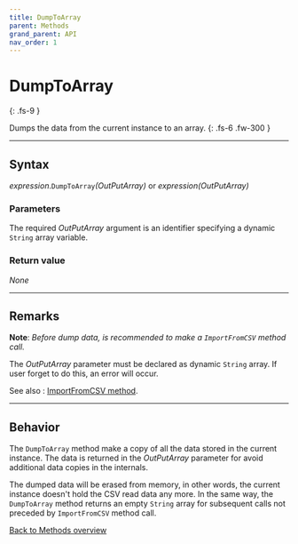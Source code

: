 ```yaml
---
title: DumpToArray
parent: Methods
grand_parent: API
nav_order: 1
---
```


# DumpToArray
{: .fs-9 }

Dumps the data from the current instance to an array.
{: .fs-6 .fw-300 }

---

## Syntax

*expression*.`DumpToArray`*(OutPutArray)* or *expression(OutPutArray)*

### Parameters

The required *OutPutArray* argument is an identifier specifying a dynamic `String` array variable.

### Return value

_None_

---

## Remarks

**Note**: *Before dump data, is recommended to make a `ImportFromCSV` method call.*

The *OutPutArray* parameter must be declared as dynamic `String` array. If user forget to do this, an error will occur.

See also
: [ImportFromCSV method](https://ws-garcia.github.io/VBA-CSV-interface/api/methods/importfromcsv.html).

---

## Behavior

The `DumpToArray` method make a copy of all the data stored in the current instance. The data is returned in the *OutPutArray* parameter for avoid additional data copies in the internals.

The dumped data will be erased from memory, in other words, the current instance doesn't hold the CSV read data any more. In the same way, the `DumpToArray` method returns an empty `String` array for subsequent calls not preceded by `ImportFromCSV` method call.

[Back to Methods overview](https://ws-garcia.github.io/VBA-CSV-interface/api/methods/)